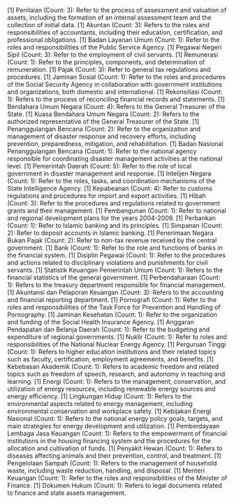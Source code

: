 [1] Penilaian (Count: 3): Refer to the process of assessment and valuation of assets, including the formation of an internal assessment team and the collection of initial data.
[1] Akuntan (Count: 3): Refers to the roles and responsibilities of accountants, including their education, certification, and professional obligations.
[1] Badan Layanan Umum (Count: 1): Refer to the roles and responsibilities of the Public Service Agency.
[1] Pegawai Negeri Sipil (Count: 3): Refer to the employment of civil servants.
[1] Remunerasi (Count: 1): Refer to the principles, components, and determination of remuneration.
[1] Pajak (Count: 3): Refer to general tax regulations and procedures.
[1] Jaminan Sosial (Count: 1): Refer to the roles and procedures of the Social Security Agency in collaboration with government institutions and organizations, both domestic and international.
[1] Rekonsiliasi (Count: 1): Refers to the process of reconciling financial records and statements.
[1] Bendahara Umum Negara (Count: 4): Refers to the General Treasurer of the State.
[1] Kuasa Bendahara Umum Negara (Count: 2): Refers to the authorized representative of the General Treasurer of the State.
[1] Penanggulangan Bencana (Count: 2): Refer to the organization and management of disaster response and recovery efforts, including prevention, preparedness, mitigation, and rehabilitation.
[1] Badan Nasional Penanggulangan Bencana (Count: 1): Refer to the national agency responsible for coordinating disaster management activities at the national level.
[1] Pemerintah Daerah (Count: 5): Refer to the role of local government in disaster management and response.
[1] Intelijen Negara (Count: 1): Refer to the roles, tasks, and coordination mechanisms of the State Intelligence Agency.
[1] Kepabeanan (Count: 4): Refer to customs regulations and procedures for import and export activities.
[1] Hibah (Count: 3): Refer to the procedures and regulations related to government grants and their management.
[1] Pembangunan (Count: 1): Refer to national and regional development plans for the years 2004-2009.
[1] Perbankan (Count: 1): Refer to Islamic banking and its principles.
[1] Simpanan (Count: 2): Refer to deposit accounts in Islamic banking.
[1] Penerimaan Negara Bukan Pajak (Count: 2): Refer to non-tax revenue received by the central government.
[1] Bank (Count: 1): Refer to the role and functions of banks in the financial system.
[1] Disiplin Pegawai (Count: 1): Refer to the procedures and actions related to disciplinary violations and punishments for civil servants.
[1] Statistik Keuangan Pemerintah Umum (Count: 1): Refers to the financial statistics of the general government.
[1] Perbendaharaan (Count: 1): Refers to the treasury department responsible for financial management.
[1] Akuntansi dan Pelaporan Keuangan (Count: 3): Refers to the accounting and financial reporting department.
[1] Pornografi (Count: 1): Refer to the roles and responsibilities of the Task Force for Prevention and Handling of Pornography.
[1] Jaminan Kesehatan (Count: 1): Refer to the organization and funding of the Social Health Insurance Agency.
[1] Anggaran Pendapatan dan Belanja Daerah (Count: 1): Refer to the budgeting and expenditure of regional governments.
[1] Nuklir (Count: 1): Refer to roles and responsibilities of the National Nuclear Energy Agency.
[1] Perguruan Tinggi (Count: 1): Refers to higher education institutions and their related topics such as faculty, certification, employment agreements, and benefits.
[1] Kebebasan Akademik (Count: 1): Refers to academic freedom and related topics such as freedom of speech, research, and autonomy in teaching and learning.
[1] Energi (Count: 1): Refers to the management, conservation, and utilization of energy resources, including renewable energy sources and energy efficiency.
[1] Lingkungan Hidup (Count: 1): Refers to the environmental aspects related to energy management, including environmental conservation and workplace safety.
[1] Kebijakan Energi Nasional (Count: 1): Refers to the national energy policy goals, targets, and main strategies for energy development and utilization.
[1] Pemberdayaan Lembaga Jasa Keuangan (Count: 1): Refers to the empowerment of financial institutions in the housing financing system and the procedures for the allocation and cultivation of funds.
[1] Penyakit Hewan (Count: 1): Refers to diseases affecting animals and their prevention, control, and treatment.
[1] Pengelolaan Sampah (Count: 1): Refers to the management of household waste, including waste reduction, handling, and disposal.
[1] Menteri Keuangan (Count: 1): Refer to the roles and responsibilities of the Minister of Finance.
[1] Dokumen Hukum (Count: 1): Refers to legal documents related to finance and state assets management.


